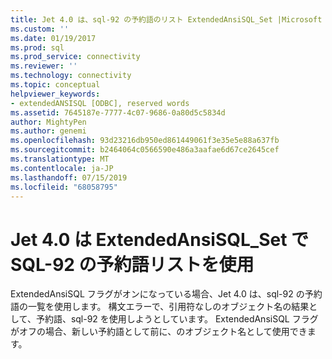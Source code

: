 ```yaml
---
title: Jet 4.0 は、sql-92 の予約語のリスト ExtendedAnsiSQL_Set |Microsoft Docs
ms.custom: ''
ms.date: 01/19/2017
ms.prod: sql
ms.prod_service: connectivity
ms.reviewer: ''
ms.technology: connectivity
ms.topic: conceptual
helpviewer_keywords:
- extendedANSISQL [ODBC], reserved words
ms.assetid: 7645187e-7777-4c07-9686-0a80d5c5834d
author: MightyPen
ms.author: genemi
ms.openlocfilehash: 93d23216db950ed861449061f3e35e5e88a637fb
ms.sourcegitcommit: b2464064c0566590e486a3aafae6d67ce2645cef
ms.translationtype: MT
ms.contentlocale: ja-JP
ms.lasthandoff: 07/15/2019
ms.locfileid: "68058795"
---
```

# <a name="jet-40-uses-sql-92-reserved-words-list-when-extendedansisqlset"></a>Jet 4.0 は ExtendedAnsiSQL_Set で SQL-92 の予約語リストを使用
ExtendedAnsiSQL フラグがオンになっている場合、Jet 4.0 は、sql-92 の予約語の一覧を使用します。 構文エラーで、引用符なしのオブジェクト名の結果として、予約語、sql-92 を使用しようとしています。 ExtendedAnsiSQL フラグがオフの場合、新しい予約語として前に、のオブジェクト名として使用できます。
